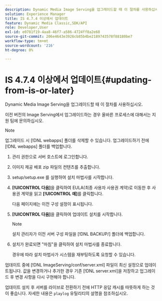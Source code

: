 ```yaml
---
description: Dynamic Media Image Serving을 업그레이드할 때 이 절차를 사용하십시오.
solution: Experience Manager
title: IS 4.7.4 이상에서 업데이트
feature: Dynamic Media Classic,SDK/API
role: Developer,User
exl-id: e0781f19-4aa8-46f7-a586-4724ff8a2e68
source-git-commit: 206e4643e3926cb85b4be2189743578f88180be7
workflow-type: tm+mt
source-wordcount: '216'
ht-degree: 0%

---
```


# IS 4.7.4 이상에서 업데이트{#updating-from-is-or-later}

Dynamic Media Image Serving을 업그레이드할 때 이 절차를 사용하십시오.

이전 버전의 Image Serving에서 업그레이드하는 경우 올바른 프로세스에 대해서는 지원 팀에 문의하십시오.

>[!NOTE]
>
>업그레이드 시 [!DNL webapps] 폴더를 삭제할 수 있습니다. 업그레이드하기 전에 [!DNL webapps] 폴더를 백업합니다.

1. 관리 권한으로 서버 호스트에 로그인합니다.
1. 이미지 제공 배포 zip 파일의 컨텐츠를 추출합니다.
1. setup/setup.exe 를 실행하여 설치 마법사를 시작합니다.
1. **[!UICONTROL 다음]**&#x200B;을 클릭하여 EULA(최종 사용자 사용권 계약)로 이동한 후 사용권 계약을 읽고 **[!UICONTROL 예]**&#x200B;를 클릭합니다.

   다음 페이지에는 이전 구성 설정이 표시됩니다.
1. **[!UICONTROL 다음]**&#x200B;을 클릭하여 업데이트 설치를 시작합니다.

   >[!NOTE]
   >
   >설치 관리자가 이전 서버 구성 파일을 [!DNL BACKUP/] 폴더에 백업합니다.

1. 설치가 완료되면 &quot;마침&quot;을 클릭하여 설치 마법사를 종료합니다.

   경우에 따라 설치 마법사가 시스템을 재부팅하도록 요청할 수 있습니다.

업데이트 중에 [!DNL ImageServing/conf/server.xml] 파일이 최신 설정으로 업데이트됩니다. 값을 변경하거나 추가한 경우 기존 [!DNL server.xml]을 저장하고 업그레이드 후 변경 사항을 다시 구현해야 합니다.

업데이트 설치 후 서버를 라이브로 전환하기 전에 HTTP 응답 캐시를 따뜻하게 하는 것이 좋습니다. 자세한 내용은 `playlog` 유틸리티의 설명을 참조하십시오.

